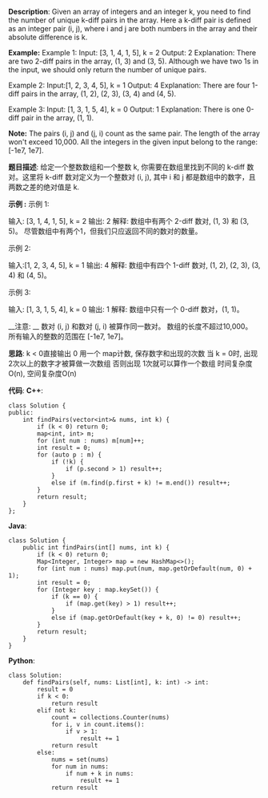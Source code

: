 __Description__:
Given an array of integers and an integer k, you need to find the number of unique k-diff pairs in the array. Here a k-diff pair is defined as an integer pair (i, j), where i and j are both numbers in the array and their absolute difference is k.

__Example:__
Example 1:
Input: [3, 1, 4, 1, 5], k = 2
Output: 2
Explanation: There are two 2-diff pairs in the array, (1, 3) and (3, 5).
Although we have two 1s in the input, we should only return the number of unique pairs.

Example 2:
Input:[1, 2, 3, 4, 5], k = 1
Output: 4
Explanation: There are four 1-diff pairs in the array, (1, 2), (2, 3), (3, 4) and (4, 5).

Example 3:
Input: [1, 3, 1, 5, 4], k = 0
Output: 1
Explanation: There is one 0-diff pair in the array, (1, 1).

__Note:__
The pairs (i, j) and (j, i) count as the same pair.
The length of the array won't exceed 10,000.
All the integers in the given input belong to the range: [-1e7, 1e7].

__题目描述__:
给定一个整数数组和一个整数 k, 你需要在数组里找到不同的 k-diff 数对。这里将 k-diff 数对定义为一个整数对 (i, j), 其中 i 和 j 都是数组中的数字，且两数之差的绝对值是 k.

__示例 :__
示例 1:

输入: [3, 1, 4, 1, 5], k = 2
输出: 2
解释: 数组中有两个 2-diff 数对, (1, 3) 和 (3, 5)。
尽管数组中有两个1，但我们只应返回不同的数对的数量。

示例 2:

输入:[1, 2, 3, 4, 5], k = 1
输出: 4
解释: 数组中有四个 1-diff 数对, (1, 2), (2, 3), (3, 4) 和 (4, 5)。

示例 3:

输入: [1, 3, 1, 5, 4], k = 0
输出: 1
解释: 数组中只有一个 0-diff 数对，(1, 1)。

__注意: __
数对 (i, j) 和数对 (j, i) 被算作同一数对。
数组的长度不超过10,000。
所有输入的整数的范围在 [-1e7, 1e7]。

__思路__:
k < 0直接输出 0
用一个 map计数, 保存数字和出现的次数
当 k = 0时, 出现 2次以上的数字才被算做一次数组
否则出现 1次就可以算作一个数组
时间复杂度O(n), 空间复杂度O(n)

__代码__:
__C++__:
```
class Solution {
public:
    int findPairs(vector<int>& nums, int k) {
        if (k < 0) return 0;
        map<int, int> m;
        for (int num : nums) m[num]++;
        int result = 0;
        for (auto p : m) {
        	if (!k) {
                if (p.second > 1) result++;
            }
            else if (m.find(p.first + k) != m.end()) result++;
        }
        return result;
    }
};
```

__Java__:
```
class Solution {
    public int findPairs(int[] nums, int k) {
        if (k < 0) return 0;
        Map<Integer, Integer> map = new HashMap<>();
        for (int num : nums) map.put(num, map.getOrDefault(num, 0) + 1);
        int result = 0;
        for (Integer key : map.keySet()) {
        	if (k == 0) {
                if (map.get(key) > 1) result++;
            }
            else if (map.getOrDefault(key + k, 0) != 0) result++;
        }
        return result;
    }
}
```

__Python__:
```
class Solution:
    def findPairs(self, nums: List[int], k: int) -> int:
        result = 0
        if k < 0:
            return result
        elif not k:
            count = collections.Counter(nums)
            for i, v in count.items():
                if v > 1:
                    result += 1
            return result
        else:
            nums = set(nums)
            for num in nums:
                if num + k in nums:
                    result += 1
            return result
```
